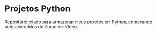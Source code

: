 # Projetos Python

Repositório criado para armazenar meus projetos em Python, começando pelos exercícios do Curso em Vídeo.
